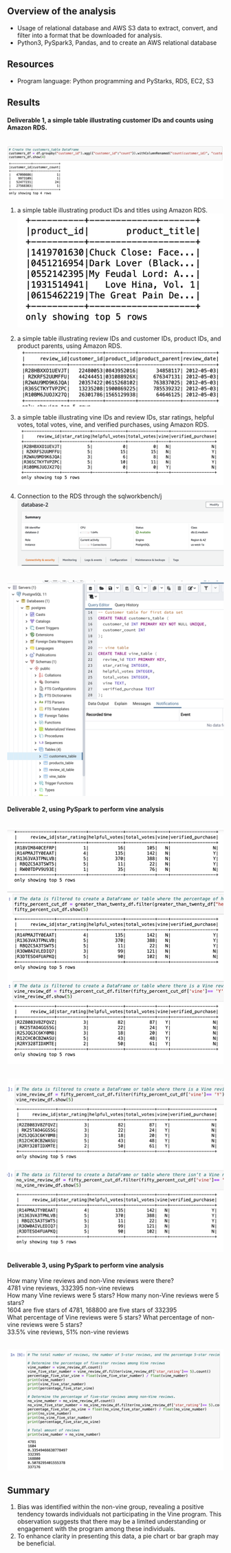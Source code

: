 ## Overview of the analysis
- Usage of relational database and AWS S3 data to extract, convert, and filter into a format that be downloaded for analysis.  
-  Python3, PySpark3, Pandas, and to create an AWS relational database  <br> 

## Resources
- Program language: Python programming and PyStarks, RDS, EC2, S3



## Results 
#### Deliverable 1, a simple table illustrating customer IDs and counts using Amazon RDS.
<br> ![Figure 1a](https://github.com/davidhyongae2/Amazon_product_review/blob/main/Figure1a.png) <br>

1. a simple table illustrating product IDs and titles using Amazon RDS.
<br> ![Figure 1b](https://github.com/davidhyongae2/Amazon_product_review/blob/main/Figure1b.png) <br>

2. a simple table illustrating review IDs and customer IDs, product IDs, and product parents, using Amazon RDS.
<br> ![Figure 1c](https://github.com/davidhyongae2/Amazon_product_review/blob/main/Figure1c.png) <br>

3. a simple table illustrating vine IDs and review IDs, star ratings, helpful votes, total votes, vine, and verified purchases, using Amazon RDS.
<br> ![Figure 1d](https://github.com/davidhyongae2/Amazon_product_review/blob/main/Figure1d.png) <br>

4. Connection to the RDS through the sqlworkbench/j
<br> ![Figure 1e](https://github.com/davidhyongae2/Amazon_product_review/blob/main/connected1.png) <br>

<br> ![Figure 1f](https://github.com/davidhyongae2/Amazon_product_review/blob/main/1f.png) <br>




#### Deliverable 2, using PySpark to perform vine analysis 
<br> ![Figure 2a](https://github.com/davidhyongae2/Amazon_product_review/blob/main/Figure2a.png) <br>

<br> ![Figure 2b](https://github.com/davidhyongae2/Amazon_product_review/blob/main/Figure2b.png) <br>

#### Deliverable 3, using PySpark to perform vine analysis <br> 
How many Vine reviews and non-Vine reviews were there?
<br> 4781 vine reviews, 332395 non-vine reviews <br>
How many Vine reviews were 5 stars? How many non-Vine reviews were 5 stars?
<br> 1604 are five stars of 4781, 168800 are five stars of 332395 <br>
What percentage of Vine reviews were 5 stars? What percentage of non-vine reviews were 5 stars?
<br> 33.5% vine reviews, 51% non-vine reviews <br>

<br> ![Figure 3](https://github.com/davidhyongae2/Amazon_product_review/blob/main/Figure3.png) <br>


## Summary
1. Bias was identified within the non-vine group, revealing a positive tendency towards individuals not participating in the Vine program. This observation suggests that there may be a limited understanding or engagement with the program among these individuals.
2. To enhance clarity in presenting this data, a pie chart or bar graph may be beneficial.  
